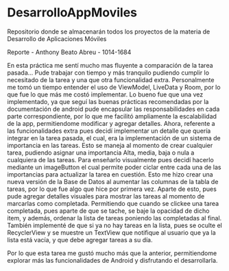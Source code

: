 # DesarrolloAppMoviles
Repositorio donde se almacenarán todos los proyectos de la materia de Desarrollo de Aplicaciones Móviles

Reporte - Anthony Beato Abreu - 1014-1684

En esta práctica me sentí mucho mas fluyente a comparación de la tarea pasada... Pude trabajar con tiempo y más tranquilo pudiendo cumplir lo necesitado de la tarea y una que otra funcionalidad extra. Personalmente me tomó un tiempo entender el uso de ViewModel, LiveData y Room, por lo que fue lo que más me costó implementar. Lo bueno fue que una vez implementado, ya que seguí las buenas prácticas recomendadas por la documentación de android pude encapsular las responsabilidades en cada parte correspondiente, por lo que me facilitó ampliamente la escalabilidad de la app, permitiendome modificar y agregar detalles.
Ahora, referente a las funcionalidades extra pues decidí implementar un detalle que quería integrar en la tarea pasada, el cual, era la implementación de un sistema de importancia en las tareas. Esto se maneja al momento de crear cualquier tarea, pudiendo asignar una importancia Alta, media, baja o nula a cualquiera de las tareas. Para enseñarlo visualmente pues decidí hacerlo mediante un imageButton el cual permite poder ciclar entre cada una de las importancias para actualizar la tarea en cuestión. Esto me hizo crear una nueva versión de la Base de Datos al aumentar las columnas de la tabla de tareas, por lo que fue algo que hice por primera vez.
Aparte de esto, pues pude agregar detalles visuales para mostrar las tareas al momento de marcarlas como completada. Permitiendo que cuando se clickee una tarea completada, pues aparte de que se tache, se baje la opacidad de dicho item, y además, ordenar la lista de tareas poniendo las completadas al final. 
También implementé de que si ya no hay tareas en la lista, pues se oculte el RecyclerView y se muestre un TextView que notifique al usuario que ya la lista está vacía, y que debe agregar tareas a su día. 

Por lo que esta tarea me gustó mucho más que la anterior, permitiendome explorar más las funcionalidades de Android y disfrutando el desarrollarla. 
